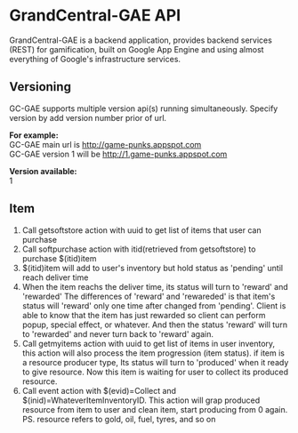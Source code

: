 # GrandCentral-GAE API

GrandCentral-GAE is a backend application, provides backend services (REST) for gamification, 
built on Google App Engine and using almost everything of Google's infrastructure services.

## Versioning
GC-GAE supports multiple version api(s) running simultaneously. Specify version by add version number prior of url.

<b>For example:</b> <br/>
GC-GAE main url is http://game-punks.appspot.com<br/>
GC-GAE version 1 will be http://1.game-punks.appspot.com<br/>

<b>Version available:</b><br/>
1

## Item
1. Call getsoftstore action with uuid to get list of items that user can purchase
2. Call softpurchase action with itid(retrieved from getsoftstore) to purchase $(itid)item
3. $(itid)item will add to user's inventory but hold status as 'pending' until reach deliver time
4. When the item reachs the deliver time, its status will turn to 'reward' and 'rewarded'
   The differences of 'reward' and 'rewareded' is that item's status will 'reward' only one time 
   after changed from 'pending'. Client is able to know that the item has just rewarded so client
   can perform popup, special effect, or whatever. And then the status 'reward' will turn to 'rewarded'
   and never turn back to 'reward' again.
5. Call getmyitems action with uuid to get list of items in user inventory, this action will also
   process the item progression (item status). if item is a resource producer type, Its status will
   turn to 'produced' when it ready to give resource. Now this item is waiting for user to collect 
   its produced resource.
6. Call event action with $(evid)=Collect and $(inid)=WhateverItemInventoryID. This action will grap
   produced resource from item to user and clean item, start producing from 0 again.
PS. resource refers to gold, oil, fuel, tyres, and so on
